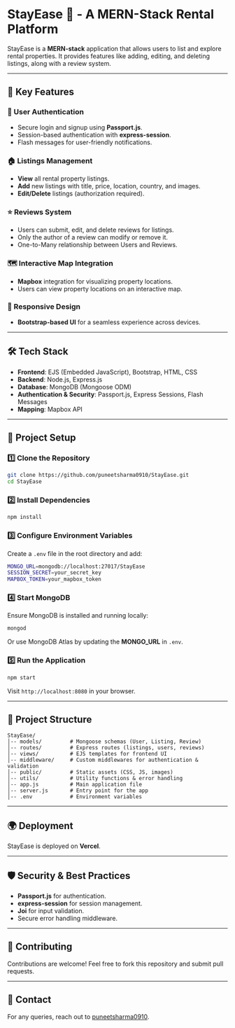 # StayEase 🏡 - A MERN-Stack Rental Platform
StayEase is a **MERN-stack** application that allows users to list and explore rental properties. It provides features like adding, editing, and deleting listings, along with a review system.

---

## 🚀 Key Features

### 🔑 User Authentication
- Secure login and signup using **Passport.js**.
- Session-based authentication with **express-session**.
- Flash messages for user-friendly notifications.

### 🏠 Listings Management
- **View** all rental property listings.
- **Add** new listings with title, price, location, country, and images.
- **Edit/Delete** listings (authorization required).

### ⭐ Reviews System
- Users can submit, edit, and delete reviews for listings.
- Only the author of a review can modify or remove it.
- One-to-Many relationship between Users and Reviews.

### 🗺️ Interactive Map Integration
- **Mapbox** integration for visualizing property locations.
- Users can view property locations on an interactive map.

### 📱 Responsive Design
- **Bootstrap-based UI** for a seamless experience across devices.

---

## 🛠️ Tech Stack

- **Frontend**: EJS (Embedded JavaScript), Bootstrap, HTML, CSS
- **Backend**: Node.js, Express.js
- **Database**: MongoDB (Mongoose ODM)
- **Authentication & Security**: Passport.js, Express Sessions, Flash Messages
- **Mapping**: Mapbox API

---

## 📂 Project Setup

### 1️⃣ Clone the Repository
```bash
git clone https://github.com/puneetsharma0910/StayEase.git
cd StayEase
```

### 2️⃣ Install Dependencies
```bash
npm install
```

### 3️⃣ Configure Environment Variables
Create a `.env` file in the root directory and add:
```bash
MONGO_URL=mongodb://localhost:27017/StayEase
SESSION_SECRET=your_secret_key
MAPBOX_TOKEN=your_mapbox_token
```

### 4️⃣ Start MongoDB
Ensure MongoDB is installed and running locally:
```bash
mongod
```
Or use MongoDB Atlas by updating the **MONGO_URL** in `.env`.

### 5️⃣ Run the Application
```bash
npm start
```
Visit `http://localhost:8080` in your browser.

---

## 📁 Project Structure
```
StayEase/
│-- models/         # Mongoose schemas (User, Listing, Review)
│-- routes/         # Express routes (listings, users, reviews)
│-- views/          # EJS templates for frontend UI
│-- middleware/     # Custom middlewares for authentication & validation
│-- public/         # Static assets (CSS, JS, images)
│-- utils/          # Utility functions & error handling
│-- app.js          # Main application file
│-- server.js       # Entry point for the app
│-- .env            # Environment variables
```

---

## 🌍 Deployment
StayEase is deployed on **Vercel**.

---

## 🛡️ Security & Best Practices
- **Passport.js** for authentication.
- **express-session** for session management.
- **Joi** for input validation.
- Secure error handling middleware.

---

## 🤝 Contributing
Contributions are welcome! Feel free to fork this repository and submit pull requests.

---

## 📧 Contact
For any queries, reach out to [puneetsharma0910](https://github.com/puneetsharma0910).

